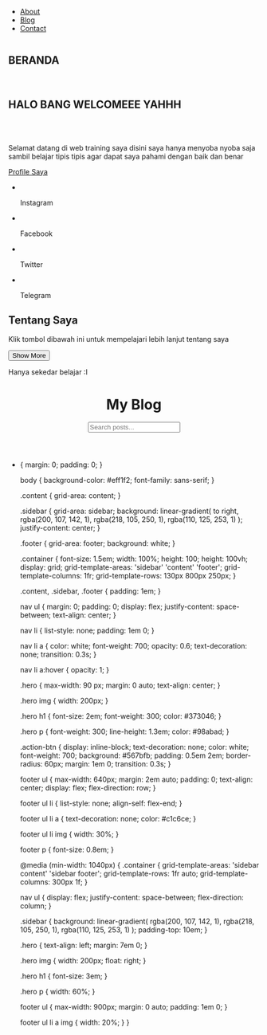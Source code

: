 
<!DOCTYPE html>
<html lang="en">
  <head>
    <meta charset="UTF-8" />
    <meta name="viewport" content="width=device-width, initial-scale=1.0" />
    <link rel="stylesheet" href="desain.css" />
    <title>Web | Portofolio</title>
  </head>
  <body>
    <div class="container">
      <div class="sidebar">
        <nav>
          <ul>
            <li><a href="about.html">About</a></li>
            <li><a href="blog.html">Blog</a></li>
            <li><a href="contact.html">Contact</a></li>
          </ul>
        </nav>
      </div>
      <main class="content">
        <section class="hero">
          <img src="online.png" alt="" />
          <div class="hero-content">
            <h1>BERANDA</h1>
            <br />
            <h2>HALO BANG WELCOMEEE YAHHH</h2>
            <br /><br />
            <p>
              Selamat datang di web training saya disini saya hanya menyoba nyoba saja sambil belajar tipis tipis
              agar dapat saya pahami dengan baik dan benar
            </p>
            <a href="" class="action-btn">Profile Saya</a>
          </div>
        </section>
      </main>
      <div class="footer">
        <footer>
          <ul>
            <li>
              <img src="instagram.png" alt="" /><a><p>Instagram</p></a>
            </li>
            <li>
              <img src="facebook.png" alt="" /><a><p>Facebook</p></a>
            </li>
            <li>
              <img src="twitter.png" alt="" /><a><p>Twitter</p></a>
            </li>
            <li>
              <img src="telegram.png" alt="" /><a><p>Telegram</p></a>
            </li>
          </ul>
        </footer>
      </div>
    </div>
  </body>
</html>

<!DOCTYPE html>
<html lang="en">
<head>
    <meta charset="UTF-8">
    <meta name="viewport" content="width=device-width, initial-scale=1.0">
    <title>About Us</title>
    <link rel="stylesheet" href="styles.css">
</head>
<body>
    <section id="about">
        <div class="container">
            <h1>Tentang Saya</h1>
            <p id="about-text">Klik tombol dibawah ini untuk mempelajari lebih lanjut tentang saya</p>
            <button id="toggle-button">Show More</button>
            <div id="more-info" class="hidden">
                <p>Hanya sekedar belajar :I</p>
            </div>
        </div>
    </section>
    <script src="user.js"></script>
</body>
</html>

<!DOCTYPE html>
<html lang="en">
<head>
    <meta charset="UTF-8">
    <meta name="viewport" content="width=device-width, initial-scale=1.0">
    <title>Blog</title>
    <link rel="stylesheet" href="styles2.css">
</head>
<body>
    <header>
        <h1>My Blog</h1>
        <input type="text" id="search-input" placeholder="Search posts...">
    </header>
    <main>
        <section id="blog-posts">
            <!-- Blog post items will be injected here -->
        </section>
    </main>
    <script src="script.js"></script>
</body>
</html>

<!DOCTYPE html>
<html lang="en">
<head>
    <meta charset="UTF-8">
    <meta name="viewport" content="width=device-width, initial-scale=1.0">
    <title>Social Media Links</title>
    <link rel="stylesheet" href="contact.css">
    <!-- Font Awesome for social media icons -->
    <link rel="stylesheet" href="https://cdnjs.cloudflare.com/ajax/libs/font-awesome/6.0.0-beta3/css/all.min.css">
</head>
<body>
    <div class="social-links">
        <a href="https://wa.me/qr/E5NAP5M45EZVK1" target="_blank" title="Chat with me on WhatsApp" class="social-link">
            <i class="fab fa-whatsapp"></i>
        </a>
        <a href="https://www.facebook.com/profile.php?id=100041591610151&mibextid=ZbWKwL" target="_blank" title="Follow me on Facebook" class="social-link">
            <i class="fab fa-facebook-f"></i>
        </a>
        <a href="https://www.instagram.com/drkafnii?igsh=MXd2MWFvaXFieHhwZw=" target="_blank" title="Follow me on Instagram" class="social-link">
            <i class="fab fa-instagram"></i>
        </a>
    </div>
</body>
</html>


* {
    margin: 0;
    padding: 0;
  }
   
  body {
    background-color: #eff1f2;
    font-family: sans-serif;
  }
   
  .content {
    grid-area: content;
  }
   
  .sidebar {
    grid-area: sidebar;
    background: linear-gradient(
      to right,
      rgba(200, 107, 142, 1),
      rgba(218, 105, 250, 1),
      rgba(110, 125, 253, 1)
    );
    justify-content: center;
  }
   
  .footer {
    grid-area: footer;
    background: white;
  }
   
  .container {
    font-size: 1.5em;
    width: 100%;
    height: 100;
    height: 100vh;
    display: grid;
    grid-template-areas: 'sidebar' 'content' 'footer';
    grid-template-columns: 1fr;
    grid-template-rows: 130px 800px 250px;
  }
   
  .content,
  .sidebar,
  .footer {
    padding: 1em;
  }
   
  nav ul {
    margin: 0;
    padding: 0;
    display: flex;
    justify-content: space-between;
    text-align: center;
  }
   
  nav li {
    list-style: none;
    padding: 1em 0;
  }
   
  nav li a {
    color: white;
    font-weight: 700;
    opacity: 0.6;
    text-decoration: none;
    transition: 0.3s;
  }
   
  nav li a:hover {
    opacity: 1;
  }
   
  .hero {
    max-width: 90 px;
    margin: 0 auto;
    text-align: center;
  }
   
  .hero img {
    width: 200px;
  }
   
  .hero h1 {
    font-size: 2em;
    font-weight: 300;
    color: #373046;
  }
   
  .hero p {
    font-weight: 300;
    line-height: 1.3em;
    color: #98abad;
  }
   
  .action-btn {
    display: inline-block;
    text-decoration: none;
    color: white;
    font-weight: 700;
    background: #567bfb;
    padding: 0.5em 2em;
    border-radius: 60px;
    margin: 1em 0;
    transition: 0.3s;
  }
   
  footer ul {
    max-width: 640px;
    margin: 2em auto;
    padding: 0;
    text-align: center;
    display: flex;
    flex-direction: row;
  }
   
  footer ul li {
    list-style: none;
    align-self: flex-end;
  }
   
  footer ul li a {
    text-decoration: none;
    color: #c1c6ce;
  }
   
  footer ul li img {
    width: 30%;
  }
   
  footer p {
    font-size: 0.8em;
  }
   
  @media (min-width: 1040px) {
    .container {
      grid-template-areas: 'sidebar content' 'sidebar footer';
      grid-template-rows: 1fr auto;
      grid-template-columns: 300px 1f;
    }
   
    nav ul {
      display: flex;
      justify-content: space-between;
      flex-direction: column;
    }
   
    .sidebar {
      background: linear-gradient(
        rgba(200, 107, 142, 1),
        rgba(218, 105, 250, 1),
        rgba(110, 125, 253, 1)
      );
      padding-top: 10em;
    }
   
    .hero {
      text-align: left;
      margin: 7em 0;
    }
   
    .hero img {
      width: 200px;
      float: right;
    }
   
    .hero h1 {
      font-size: 3em;
    }
   
    .hero p {
      width: 60%;
    }
   
    footer ul {
      max-width: 900px;
      margin: 0 auto;
      padding: 1em 0;
    }
   
    footer ul li a img {
      width: 20%;
    }
  }
